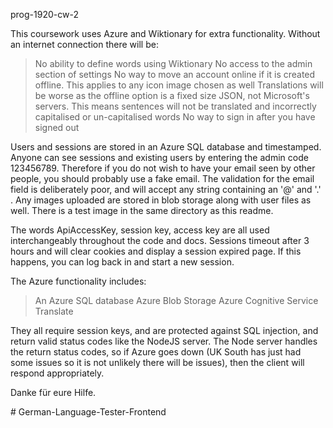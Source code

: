 prog-1920-cw-2

This coursework uses Azure and Wiktionary for extra functionality. Without an internet connection there will be:
> No ability to define words using Wiktionary
> No access to the admin section of settings
> No way to move an account online if it is created offline. This applies to any icon image chosen as well
> Translations will be worse as the offline option is a fixed size JSON, not Microsoft's servers. This means sentences will not be translated and incorrectly capitalised or un-capitalised words
> No way to sign in after you have signed out

Users and sessions are stored in an Azure SQL database and timestamped. Anyone can see sessions and existing users by entering the admin code 123456789. Therefore if you do not wish to have your email seen by other people, you should probably use a fake email. The validation for the email field is deliberately poor, and will accept any string containing an '@' and '.' . Any images uploaded are stored in blob storage along with user files as well. There is a test image in the same directory as this readme. 

The words ApiAccessKey, session key, access key are all used interchangeably throughout the code and docs. Sessions timeout after 3 hours and will clear cookies and display a session expired page. If this happens, you can log back in and start a new session.

The Azure functionality includes:
> An Azure SQL database
> Azure Blob Storage
> Azure Cognitive Service Translate

They all require session keys, and are protected against SQL injection, and return valid status codes like the NodeJS server. The Node server handles the return status codes, so if Azure goes down (UK South has just had some issues so it is not unlikely there will be issues), then the client will respond appropriately.

Danke für eure Hilfe.

#   G e r m a n - L a n g u a g e - T e s t e r - F r o n t e n d  
 